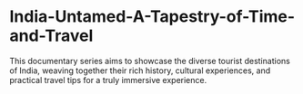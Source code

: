 # India-Untamed-A-Tapestry-of-Time-and-Travel
This documentary series aims to showcase the diverse tourist destinations of India, weaving together their rich history, cultural experiences, and practical travel tips for a truly immersive experience.
